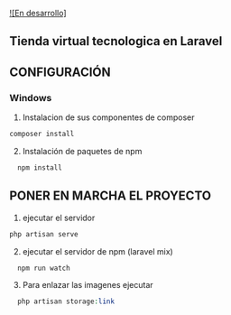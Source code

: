 [![En desarrollo]]()
## Tienda virtual tecnologica en Laravel

## CONFIGURACIÓN
### Windows
1. Instalacion de sus componentes de composer

```php
composer install
```

2. Instalación de paquetes de npm

```php
  npm install
```

## PONER EN MARCHA EL PROYECTO

1. ejecutar el servidor 

```php
php artisan serve
```

2. ejecutar el servidor de npm (laravel mix)

```php
  npm run watch
```

3. Para enlazar las imagenes ejecutar

```php
  php artisan storage:link
```

